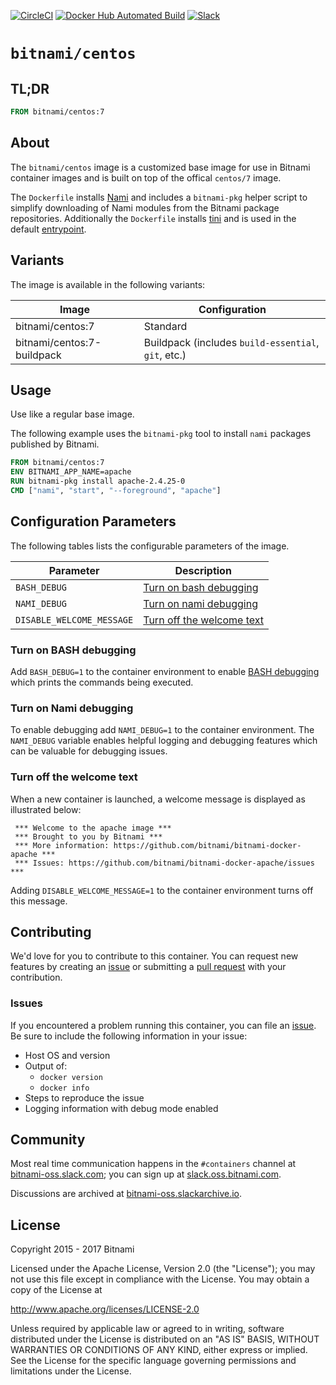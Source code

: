 [![CircleCI](https://circleci.com/gh/bitnami/centos/tree/master.svg?style=shield)](https://circleci.com/gh/bitnami/centos/tree/master)
[![Docker Hub Automated Build](http://container.checkforupdates.com/badges/bitnami/centos)](https://hub.docker.com/r/bitnami/centos/)
[![Slack](http://slack.oss.bitnami.com/badge.svg)](http://slack.oss.bitnami.com)

# `bitnami/centos`

## TL;DR

```dockerfile
FROM bitnami/centos:7
```

## About

The `bitnami/centos` image is a customized base image for use in Bitnami container images and is built on top of the offical `centos/7` image.

The `Dockerfile` installs [Nami](https://github.com/bitnami/nami) and includes a `bitnami-pkg` helper script to simplify downloading of Nami modules from the Bitnami package repositories. Additionally the `Dockerfile` installs [tini](https://github.com/krallin/tini)  and is used in the default [entrypoint](../../blob/master/rootfs/entrypoint.sh).

## Variants

The image is available in the following variants:

|                  Image                   |                    Configuration                    |
|------------------------------------------|-----------------------------------------------------|
| bitnami/centos:7                         | Standard                                            |
| bitnami/centos:7-buildpack               | Buildpack (includes `build-essential`, `git`, etc.) |

## Usage

Use like a regular base image.

The following example uses the `bitnami-pkg` tool to install `nami` packages published by Bitnami.

```dockerfile
FROM bitnami/centos:7
ENV BITNAMI_APP_NAME=apache
RUN bitnami-pkg install apache-2.4.25-0
CMD ["nami", "start", "--foreground", "apache"]
```

## Configuration Parameters

The following tables lists the configurable parameters of the image.

|         Parameter         |                       Description                       |
|---------------------------|---------------------------------------------------------|
| `BASH_DEBUG`              | [Turn on bash debugging](#turn-on-bash-debugging)       |
| `NAMI_DEBUG`              | [Turn on nami debugging](#turn-on-nami-debugging)       |
| `DISABLE_WELCOME_MESSAGE` | [Turn off the welcome text](#turn-off-the-welcome-text) |

### Turn on BASH debugging

Add `BASH_DEBUG=1` to the container environment to enable [BASH debugging](http://wiki.bash-hackers.org/scripting/debuggingtips#use_shell_debug_output) which prints the commands being executed.

### Turn on Nami debugging

To enable debugging add `NAMI_DEBUG=1` to the container environment. The `NAMI_DEBUG` variable enables helpful logging and debugging features which can be valuable for debugging issues.

### Turn off the welcome text

When a new container is launched, a welcome message is displayed as illustrated below:

```console
 *** Welcome to the apache image ***
 *** Brought to you by Bitnami ***
 *** More information: https://github.com/bitnami/bitnami-docker-apache ***
 *** Issues: https://github.com/bitnami/bitnami-docker-apache/issues ***
```

Adding `DISABLE_WELCOME_MESSAGE=1` to the container environment turns off this message.

## Contributing

We'd love for you to contribute to this container. You can request new features by creating an [issue](../../issues/new) or submitting a [pull request](../../issues/pull) with your contribution.

### Issues

If you encountered a problem running this container, you can file an [issue](../../issues/new). Be sure to include the following information in your issue:

- Host OS and version
- Output of:
  + `docker version`
  + `docker info`
- Steps to reproduce the issue
- Logging information with debug mode enabled

## Community

Most real time communication happens in the `#containers` channel at [bitnami-oss.slack.com](http://bitnami-oss.slack.com); you can sign up at [slack.oss.bitnami.com](http://slack.oss.bitnami.com).

Discussions are archived at [bitnami-oss.slackarchive.io](https://bitnami-oss.slackarchive.io).

## License

Copyright 2015 - 2017 Bitnami

Licensed under the Apache License, Version 2.0 (the "License");
you may not use this file except in compliance with the License.
You may obtain a copy of the License at

http://www.apache.org/licenses/LICENSE-2.0

Unless required by applicable law or agreed to in writing, software
distributed under the License is distributed on an "AS IS" BASIS,
WITHOUT WARRANTIES OR CONDITIONS OF ANY KIND, either express or implied.
See the License for the specific language governing permissions and
limitations under the License.
